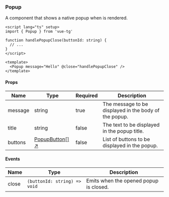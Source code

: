 ### Popup

A component that shows a native popup when is rendered.

```vue
<script lang="ts" setup>
import { Popup } from 'vue-tg'

function handlePopupClose(buttonId: string) {
  // ...
}
</script>

<template>
  <Popup message="Hello" @close="handlePopupClose" />
</template>
```

#### Props

| Name    | Type                                                                  | Required | Description                                           |
| ------- | --------------------------------------------------------------------- | -------- | ----------------------------------------------------- |
| message | string                                                                | true     | The message to be displayed in the body of the popup. |
| title   | string                                                                | false    | The text to be displayed in the popup title.          |
| buttons | [PopupButton[] ↗](https://core.telegram.org/bots/webapps#popupbutton) | false    | List of buttons to be displayed in the popup.         |

#### Events

| Name  | Type                         | Description                            |
| ----- | ---------------------------- | -------------------------------------- |
| close | `(buttonId: string) => void` | Emits when the opened popup is closed. |
